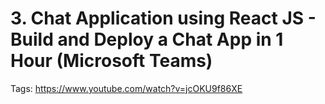 # 3. Chat Application using React JS - Build and Deploy a Chat App in 1 Hour (Microsoft Teams)

Tags: https://www.youtube.com/watch?v=jcOKU9f86XE